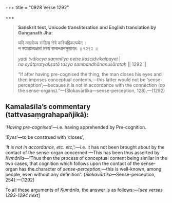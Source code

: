+++
title = "0928 Verse 1292"

+++
> **Sanskrit text, Unicode transliteration and English translation by Ganganath Jha:** 
>
> यदि त्वालोच्य संमील्य नेत्रे कश्चिद्विकल्पयेत् ।  
> न स्यात्प्रत्यक्षता तस्य सम्बन्धाननुसारतः ॥ १२९२ ॥ 
>
> *yadi tvālocya saṃmīlya netre kaścidvikalpayet* \|  
> *na syātpratyakṣatā tasya sambandhānanusārataḥ* \|\| 1292 \|\| 
>
> “If after having pre-cognised the thing, the man closes his eyes and then imposes conceptual contents,—this latter would not be ‘sense-perception’;—because it is not in accordance with the connection (op the sense-organs).”—(Ślokavārtika—sense-perception, 128).—(1292)



## Kamalaśīla’s commentary (tattvasaṃgrahapañjikā):

‘*Having pre-cognised*’—i.e. having apprehended by Pre-cognition.

‘*Eyes*’—to be construed with ‘closes’,

‘*It is not in accordance, etc*. *etc*,’:—i.e. it has not been brought about by the contact of the sense-organ concerned.—This has been thus asserted by *Kvmārila*—“Thus then the process of conceptual content being similar in the two cases, that cognition which follows upon the contact of the sense-organ has the.character of *sense-perception*;—this is well-known, among people, even without any definition”. (*Ślokavārtika*—Sense-perception, 254).—(1292)

To all these arguments of *Kumārila*, the answer is as follows:—[*see verses 1293-1294 next*]


